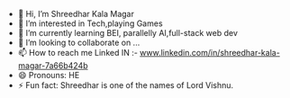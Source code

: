 - 👋 Hi, I’m Shreedhar Kala Magar
- 👀 I’m interested in Tech,playing Games
- 🌱 I’m currently learning BEI, parallelly AI,full-stack web dev
- 💞️ I’m looking to collaborate on ...
- 📫 How to reach me Linked IN :-  www.linkedin.com/in/shreedhar-kala-magar-7a66b424b
- 😄 Pronouns: HE
- ⚡ Fun fact: Shreedhar is one of the names of Lord Vishnu. 

<!---
shreedhar01/shreedhar01 is a ✨ special ✨ repository because its `README.md` (this file) appears on your GitHub profile.
You can click the Preview link to take a look at your changes.
--->
